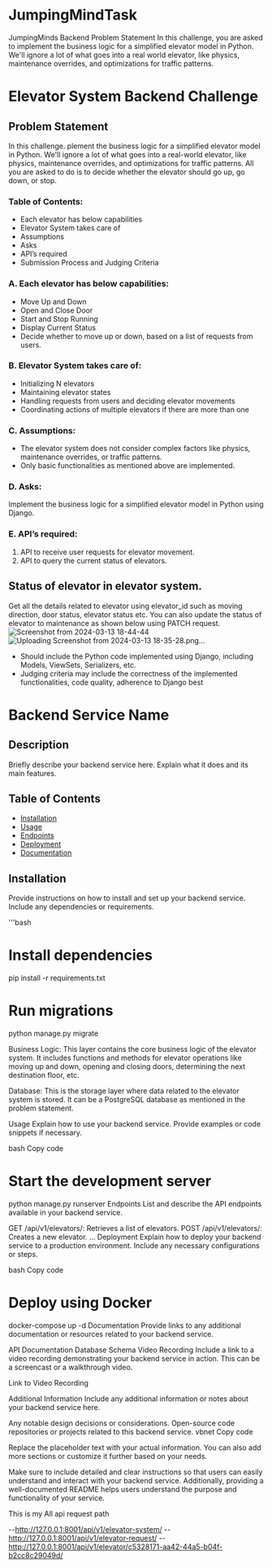 # JumpingMindTask
JumpingMinds Backend Problem Statement  In this challenge, you are asked to implement the business logic for a simplified elevator model in Python. We'll ignore a lot of what goes into a real world elevator, like physics, maintenance overrides, and optimizations for traffic patterns.
 # Elevator System Backend Challenge

## Problem Statement

In this challenge.
plement the business logic for a simplified elevator model in Python. We'll ignore a lot of what goes into a real-world elevator, like physics, maintenance overrides, and optimizations for traffic patterns. All you are asked to do is to decide whether the elevator should go up, go down, or stop.

### Table of Contents:

- Each elevator has below capabilities
- Elevator System takes care of
- Assumptions
- Asks
- API’s required
- Submission Process and Judging Criteria

### A. Each elevator has below capabilities:

- Move Up and Down
- Open and Close Door
- Start and Stop Running
- Display Current Status
- Decide whether to move up or down, based on a list of requests from users.

### B. Elevator System takes care of:

- Initializing N elevators
- Maintaining elevator states
- Handling requests from users and deciding elevator movements
- Coordinating actions of multiple elevators if there are more than one

### C. Assumptions:

- The elevator system does not consider complex factors like physics, maintenance overrides, or traffic patterns.
- Only basic functionalities as mentioned above are implemented.

### D. Asks:

Implement the business logic for a simplified elevator model in Python using Django.

### E. API’s required:

1. API to receive user requests for elevator movement.
2. API to query the current status of elevators.

## Status of elevator in elevator system.
Get all the details related to elevator using elevator_id such as moving direction, door status, elevator status etc.
You can also update the status of elevator to maintenance as shown below using PATCH request.
![Screenshot from 2024-03-13 18-44-44](https://github.com/manishjang214/JumpingMindTask/assets/144983509/2adeccdf-88df-4c3b-a4fd-c9b85690d8ee)![Uploading Screenshot from 2024-03-13 18-35-28.png…]()




- Should include the Python code implemented using Django, including Models, ViewSets, Serializers, etc.
- Judging criteria may include the correctness of the implemented functionalities, code quality, adherence to Django best

# Backend Service Name

## Description

Briefly describe your backend service here. Explain what it does and its main features.

## Table of Contents

- [Installation](#installation)
- [Usage](#usage)
- [Endpoints](#endpoints)
- [Deployment](#deployment)
- [Documentation](#documentation)


## Installation

Provide instructions on how to install and set up your backend service. Include any dependencies or requirements.

'''bash
# Install dependencies
pip install -r requirements.txt

# Run migrations
python manage.py migrate

Business Logic: This layer contains the core business logic of the elevator system. It includes functions and methods for elevator operations like moving up and down, opening and closing doors, determining the next destination floor, etc.

Database: This is the storage layer where data related to the elevator system is stored. It can be a PostgreSQL database as mentioned in the problem statement.

Usage
Explain how to use your backend service. Provide examples or code snippets if necessary.

bash
Copy code
# Start the development server
python manage.py runserver
Endpoints
List and describe the API endpoints available in your backend service.

GET /api/v1/elevators/: Retrieves a list of elevators.
POST /api/v1/elevators/: Creates a new elevator.
...
Deployment
Explain how to deploy your backend service to a production environment. Include any necessary configurations or steps.

bash
Copy code
# Deploy using Docker
docker-compose up -d
Documentation
Provide links to any additional documentation or resources related to your backend service.

API Documentation
Database Schema
Video Recording
Include a link to a video recording demonstrating your backend service in action. This can be a screencast or a walkthrough video.

Link to Video Recording

Additional Information
Include any additional information or notes about your backend service here.

Any notable design decisions or considerations.
Open-source code repositories or projects related to this backend service.
vbnet
Copy code

Replace the placeholder text with your actual information. You can also add more sections or customize it further based on your needs.

Make sure to include detailed and clear instructions so that users can easily understand and interact with your backend service. Additionally, providing a well-documented README helps users understand the purpose and functionality of your service.

This is my All api request path

--http://127.0.0.1:8001/api/v1/elevator-system/
--http://127.0.0.1:8001/api/v1/elevator-request/
-- http://127.0.0.1:8001/api/v1/elevator/c5328171-aa42-44a5-b04f-b2cc8c29049d/

